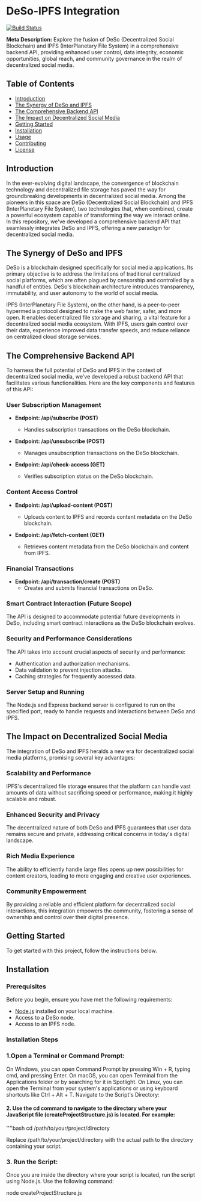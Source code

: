 # DeSo-IPFS Integration

[![Build Status](your-ci-badge-url)](your-ci-build-link)

**Meta Description:** Explore the fusion of DeSo (Decentralized Social Blockchain) and IPFS (InterPlanetary File System) in a comprehensive backend API, providing enhanced user control, data integrity, economic opportunities, global reach, and community governance in the realm of decentralized social media.

## Table of Contents

- [Introduction](#introduction)
- [The Synergy of DeSo and IPFS](#the-synergy-of-deso-and-ipfs)
- [The Comprehensive Backend API](#the-comprehensive-backend-api)
- [The Impact on Decentralized Social Media](#the-impact-on-decentralized-social-media)
- [Getting Started](#getting-started)
- [Installation](#installation)
- [Usage](#usage)
- [Contributing](#contributing)
- [License](#license)

## Introduction

In the ever-evolving digital landscape, the convergence of blockchain technology and decentralized file storage has paved the way for groundbreaking developments in decentralized social media. Among the pioneers in this space are DeSo (Decentralized Social Blockchain) and IPFS (InterPlanetary File System), two technologies that, when combined, create a powerful ecosystem capable of transforming the way we interact online. In this repository, we've developed a comprehensive backend API that seamlessly integrates DeSo and IPFS, offering a new paradigm for decentralized social media.

## The Synergy of DeSo and IPFS

DeSo is a blockchain designed specifically for social media applications. Its primary objective is to address the limitations of traditional centralized social platforms, which are often plagued by censorship and controlled by a handful of entities. DeSo's blockchain architecture introduces transparency, immutability, and user autonomy to the world of social media.

IPFS (InterPlanetary File System), on the other hand, is a peer-to-peer hypermedia protocol designed to make the web faster, safer, and more open. It enables decentralized file storage and sharing, a vital feature for a decentralized social media ecosystem. With IPFS, users gain control over their data, experience improved data transfer speeds, and reduce reliance on centralized cloud storage services.

## The Comprehensive Backend API

To harness the full potential of DeSo and IPFS in the context of decentralized social media, we've developed a robust backend API that facilitates various functionalities. Here are the key components and features of this API:

### User Subscription Management

- **Endpoint: /api/subscribe (POST)**
  - Handles subscription transactions on the DeSo blockchain.

- **Endpoint: /api/unsubscribe (POST)**
  - Manages unsubscription transactions on the DeSo blockchain.

- **Endpoint: /api/check-access (GET)**
  - Verifies subscription status on the DeSo blockchain.

### Content Access Control

- **Endpoint: /api/upload-content (POST)**
  - Uploads content to IPFS and records content metadata on the DeSo blockchain.

- **Endpoint: /api/fetch-content (GET)**
  - Retrieves content metadata from the DeSo blockchain and content from IPFS.

### Financial Transactions

- **Endpoint: /api/transaction/create (POST)**
  - Creates and submits financial transactions on DeSo.

### Smart Contract Interaction (Future Scope)

The API is designed to accommodate potential future developments in DeSo, including smart contract interactions as the DeSo blockchain evolves.

### Security and Performance Considerations

The API takes into account crucial aspects of security and performance:

- Authentication and authorization mechanisms.
- Data validation to prevent injection attacks.
- Caching strategies for frequently accessed data.

### Server Setup and Running

The Node.js and Express backend server is configured to run on the specified port, ready to handle requests and interactions between DeSo and IPFS.

## The Impact on Decentralized Social Media

The integration of DeSo and IPFS heralds a new era for decentralized social media platforms, promising several key advantages:

### Scalability and Performance

IPFS's decentralized file storage ensures that the platform can handle vast amounts of data without sacrificing speed or performance, making it highly scalable and robust.

### Enhanced Security and Privacy

The decentralized nature of both DeSo and IPFS guarantees that user data remains secure and private, addressing critical concerns in today's digital landscape.

### Rich Media Experience

The ability to efficiently handle large files opens up new possibilities for content creators, leading to more engaging and creative user experiences.

### Community Empowerment

By providing a reliable and efficient platform for decentralized social interactions, this integration empowers the community, fostering a sense of ownership and control over their digital presence.

## Getting Started

To get started with this project, follow the instructions below.

## Installation

### Prerequisites

Before you begin, ensure you have met the following requirements:

- [Node.js](https://nodejs.org/) installed on your local machine.
- Access to a DeSo node.
- Access to an IPFS node.

### Installation Steps

### 1.Open a Terminal or Command Prompt:

On Windows, you can open Command Prompt by pressing Win + R, typing cmd, and pressing Enter.
On macOS, you can open Terminal from the Applications folder or by searching for it in Spotlight.
On Linux, you can open the Terminal from your system's applications or using keyboard shortcuts like Ctrl + Alt + T.
Navigate to the Script's Directory:

#### 2. Use the cd command to navigate to the directory where your JavaScript file (createProjectStructure.js) is located. For example:
''''bash
cd /path/to/your/project/directory

Replace /path/to/your/project/directory with the actual path to the directory containing your script.

### 3. Run the Script:

Once you are inside the directory where your script is located, run the script using Node.js. Use the following command:

node createProjectStructure.js


